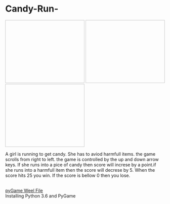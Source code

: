 # Candy-Run-
<img scr = "https://github.com/hwhite8021/Candy-Run-/blob/master/Capture1.PNG" width = "250" height = "200" >
<img scr = "https://github.com/hwhite8021/Candy-Run-/blob/master/Capture2.PNG" width = "250" height = "200" >
<img scr = "https://github.com/hwhite8021/Candy-Run-/blob/master/Capture4.PNG" width = "250" height = "200" >
<p> A girl is running to get candy. She has to aviod harmfull items. the game scrolls from right to left. the game is controlled by the up and down arrow keys. If she runs into a pice of candy then score will increse by a point.if she runs into a harmfull item then the score will decrese by 5. When the score hits 25 you win. If the score is bellow 0 then you lose.</p>

<br>
<a href="http://www.lfd.uci.edu/~gohlke/pythonlibs/#pygame"> pyGame Weel File </a><br>
<a herf="https://youtu.be/_GikMdhAhv0"> Installing Python 3.6 and PyGame</a><br>

